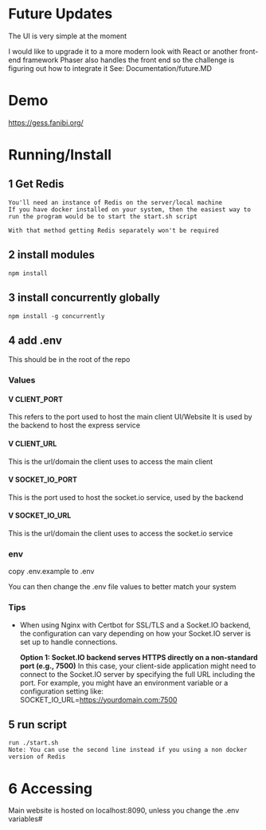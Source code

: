 
# Future Updates
The UI is very simple at the moment

I would like to upgrade it to a more modern look with React or another front-end framework
Phaser also handles the front end so the challenge is figuring out how to integrate it
See: Documentation/future.MD

# Demo
https://gess.fanibi.org/

# Running/Install

## 1 Get Redis
```
You'll need an instance of Redis on the server/local machine 
If you have docker installed on your system, then the easiest way to run the program would be to start the start.sh script

With that method getting Redis separately won't be required
```

## 2 install modules


```
npm install
```

## 3 install concurrently globally


```
npm install -g concurrently

```



## 4 add .env
This should be in the root of the repo

### Values
#### V CLIENT_PORT
This refers to the port used to host the main client UI/Website
It is used by the backend to host the express service

#### V CLIENT_URL
This is the url/domain the client uses to access the main client

#### V SOCKET_IO_PORT
This is the port used to host the socket.io service, used by the backend


#### V SOCKET_IO_URL
This is the url/domain the client uses to access the socket.io service

### env
copy .env.example to .env

You can then change the .env file values to better match your system

### Tips
- When using Nginx with Certbot for SSL/TLS and a Socket.IO backend, the configuration can vary depending on how your Socket.IO server is set up to handle connections.

  **Option 1: Socket.IO backend serves HTTPS directly on a non-standard port (e.g., 7500)**
  In this case, your client-side application might need to connect to the Socket.IO server by specifying the full URL including the port. For example, you might have an environment variable or a configuration setting like:
  SOCKET_IO_URL=https://yourdomain.com:7500  

## 5 run script 
```
run ./start.sh
Note: You can use the second line instead if you using a non docker version of Redis

```


# 6 Accessing 

Main website is hosted on localhost:8090, unless you change the .env variables#


